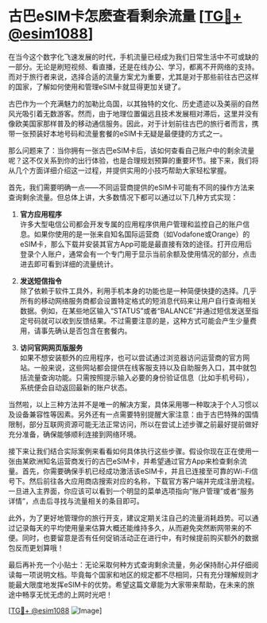 # 古巴eSIM卡怎麽查看剩余流量 [[TG💪+ @esim1088](https://t.me/s/esim1088)]

在当今这个数字化飞速发展的时代，手机流量已经成为我们日常生活中不可或缺的一部分。无论是刷短视频、看直播，还是在线办公、学习，都离不开网络的支持。而对于旅行者来说，选择合适的流量方案尤为重要，尤其是对于那些前往古巴这样的国家，了解如何使用和管理eSIM卡就显得更加关键了。

古巴作为一个充满魅力的加勒比岛国，以其独特的文化、历史遗迹以及美丽的自然风光吸引着无数游客。然而，由于地理位置偏远且技术发展相对滞后，这里并没有像欧美国家那样普及的移动通信服务。因此，对于计划前往古巴的旅行者而言，携带一张预装好本地号码和流量套餐的eSIM卡无疑是最便捷的方式之一。

那么问题来了：当你拥有一张古巴eSIM卡后，该如何查看自己账户中的剩余流量呢？这不仅关系到你的出行体验，也是合理规划预算的重要环节。接下来，我们将从几个方面详细介绍这一过程，并提供实用的小技巧帮助大家轻松掌握。

首先，我们需要明确一点——不同运营商提供的eSIM卡可能有不同的操作方法来查询剩余流量。但总体上讲，大多数情况下都可以通过以下几种方式实现：

1. **官方应用程序**  
许多大型电信公司都会开发专属的应用程序供用户管理和监控自己的账户信息。如果你使用的是一张来自知名国际运营商（如Vodafone或Orange）的eSIM卡，那么下载并安装其官方App可能是最直接有效的途径。打开应用后登录个人账户，通常会有一个专门用于显示当前余额及使用情况的部分，点击进去即可看到详细的流量统计。

2. **发送短信指令**  
除了依赖于软件工具外，利用手机本身的功能也是一种简便快捷的选择。几乎所有的移动网络服务商都会设置特定格式的短消息代码来让用户自行查询相关数据。例如，在某些地区输入“STATUS”或者“BALANCE”并通过短信发送至指定号码就可以收到反馈结果。不过需要注意的是，这种方式可能会产生少量费用，请事先确认是否包含在套餐内。

3. **访问官网网页版服务**  
如果不想安装额外的应用程序，也可以尝试通过浏览器访问运营商的官方网站。一般来说，这些网站都会提供在线客服支持以及自助服务入口，其中就包括流量查询功能。只需按照提示输入必要的身份验证信息（比如手机号码），系统便会自动返回最新的账户状态。

当然啦，以上三种方法并不是唯一的解决方案，具体采用哪一种取决于个人习惯以及设备兼容性等因素。另外还有一点需要特别提醒大家注意：由于古巴特殊的国情限制，部分互联网资源可能无法正常访问，所以在尝试上述步骤之前最好提前做好充分准备，确保能够顺利连接到网络环境。

接下来让我们结合实际案例来看看如何具体执行这些步骤。假设你现在正在使用一张由某欧洲知名运营商发行的古巴eSIM卡，并希望通过官方App来检查剩余流量。首先，你需要确保手机已经成功激活该eSIM卡，并且已连接至可靠的Wi-Fi信号下。然后前往各大应用商店搜索对应的名称，下载官方客户端并完成注册流程。一旦进入主界面，你应该可以看到一个明显的菜单选项指向“账户管理”或者“服务详情”，点击后寻找与流量相关的条目即可。

此外，为了更好地管理你的旅行开支，建议定期关注自己的流量消耗趋势。可以通过记录每天的平均使用量来估算大概还能维持多久，从而避免突然断网带来的不便。同时，也要留意是否有任何促销活动正在进行中，有时候提前购买额外的数据包反而更划算哦！

最后再补充一个小贴士：无论采取何种方式查询剩余流量，务必保持耐心并仔细阅读每一项说明文档。毕竟每个国家和地区的规定都不尽相同，只有充分理解规则才能最大限度地发挥eSIM卡的优势。希望这篇文章能为大家带来帮助，在未来的旅途中畅享无忧无虑的上网时光吧！

[[TG💪+ @esim1088](https://t.me/s/esim1088) ![Image](https://i.postimg.cc/4NQfJmqS/Snipaste-2025-05-13-00-14-12.png)]